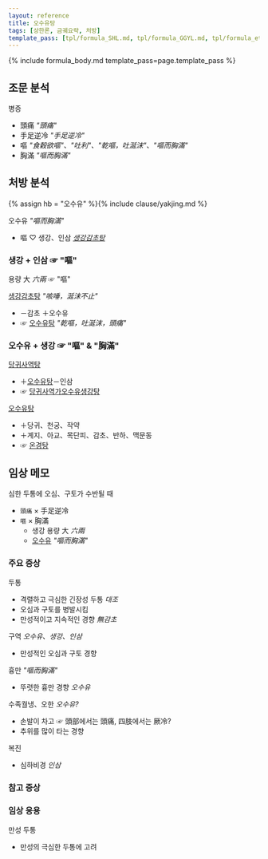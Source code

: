 ```yaml
---
layout: reference
title: 오수유탕
tags: [상한론, 금궤요략, 처방]
template_pass: [tpl/formula_SHL.md, tpl/formula_GGYL.md, tpl/formula_etc.md]
---
```



{% include formula_body.md template_pass=page.template_pass %}

## 조문 분석

병증
* 頭痛 _"頭痛"_
* 手足逆冷 _"手足逆冷"_
* 嘔 _"食穀欲嘔"、"吐利"、"乾嘔，吐涎沫"、"嘔而胸滿"_
* 胸滿 _"嘔而胸滿"_

## 처방 분석

{% assign hb = "오수유" %}{% include clause/yakjing.md %}

오수유 _"嘔而胸滿"_
* 嘔 ♡ 생강、인삼 _[생강감초탕]({{site.formulaurl}}/생강감초탕)_


### 생강 + 인삼 ☞ "嘔"

용량 大 _六兩_ ☞ "嘔"

[생강감초탕]({{site.formulaurl}}/생강감초탕) _"咳唾，涎沫不止"_
* －감초 ＋오수유
* ☞ [오수유탕]({{site.formulaurl}}/오수유탕) _"乾嘔，吐涎沫，頭痛"_

### 오수유 + 생강 ☞ "嘔" & "胸滿"

[당귀사역탕]({{site.formulaurl}}/당귀사역탕)
* ＋[오수유탕]({{site.formulaurl}}/오수유탕)－인삼
* ☞ [당귀사역가오수유생강탕]({{site.formulaurl}}/당귀사역가오수유생강탕)

[오수유탕]({{site.formulaurl}}/오수유탕)
* ＋당귀、천궁、작약
* ＋계지、아교、목단피、감초、반하、맥문동
* ☞ [온경탕]({{site.formulaurl}}/온경탕)


## 임상 메모

심한 두통에 오심、구토가 수반될 때
* `頭痛` × 手足逆冷
* `嘔` × 胸滿
  - 생강 용량 大 _六兩_
  - [오수유]({{site.herburl}}/오수유) _"嘔而胸滿"_

### 주요 증상

두통
* 격렬하고 극심한 긴장성 두통 _대조_
* 오심과 구토를 병발시킴
* 만성적이고 지속적인 경향 _無감초_

구역 _오수유、생강、인삼_
* 만성적인 오심과 구토 경향

흉만 _"嘔而胸滿"_
* 뚜렷한 흉만 경향 _오수유_

수족궐냉、오한 _오수유?_
* 손발이 차고 ☞ 頭部에서는 頭痛, 四肢에서는 厥冷?
* 추위를 많이 타는 경향

복진
* 심하비경 _인삼_

### 참고 증상



### 임상 응용

만성 두통
* 만성의 극심한 두통에 고려
